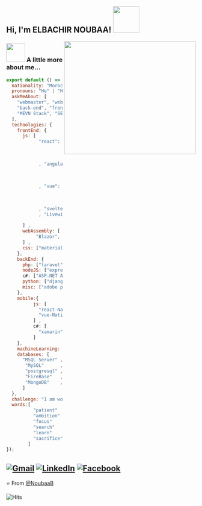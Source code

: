 <h2> Hi, I'm ELBACHIR NOUBAA! <img src="https://media.giphy.com/media/IfsByYYHyNlnINT46g/giphy.gif" width="70"></h2>
<img align='right' src="https://user-images.githubusercontent.com/35571958/87239980-b3130b00-c432-11ea-9571-24c85defd75a.png" width="350" height = "300">

### <img src="https://media.giphy.com/media/VgCDAzcKvsR6OM0uWg/giphy.gif" width="50"> A little more about me...  

```js
export default () => ({
  nationality: "Moroccan",
  pronouns: "He" | "Him",
  askMeAbout: [
    "webmaster", "webdev", "horizontal/vertical scaling",
    "back-end", "front-end", "MERN stack",
    "MEVN Stack", "SEO naturel" ,"load balancer"
  ],
  technologies: {
    frontEnd: {
      js: [
            "react": {
                          "SSR" : ["Next.js"] ,
                          "state management system" : ["Redux"]
                     }
            , "angular": {
                          "SSR" : ["Gatsby.js"] ,
                          "state management system" : ["NGRX"]
                         }
            , "vue": {
                          "SSR" : ["Nuxt.js"] ,
                          "state management system" : ["VueX"]
                     }
            , "svelte"
            , "Livewire"
            
      ] ,
      webAssembly: [
           "Blazor",
      ] ,
      css: ["materialize", "bootstrap", "vuetify"]
    },
    backEnd: {
      php: ["laravel", "symfony"] ,
      nodeJS: ["express", "adonis", "nest"] ,
      c#: ["ASP.NET API/MVC"] ,
      python: ["django", "OpenCv"] ,
      misc: ["adobe premiere pro", "linux"]
    },
    mobile:{
          js: [
            "react-Native",
            "vue-Native
          ] ,
          c#: [
            "xamarin"
          ]
    },
    machineLearning: ["tensorflow", "keras"],
    databases: [
      "MSQL Server" ,
       "MySQL"      ,
       "postgresql" ,
       "FireBase"   ,
       "MongoDB"    ,
      ]
  },
  challenge: "I am working hard to make something epic",
  words:[
          "patient"   ,
          "ambition"  ,
          "focus"     ,
          "search"    ,
          "learn"     ,
          "sacrifice"
        ]
});
```

<a href="mailto:bachirnoubaa117@gmail.com"><img src="https://img.shields.io/badge/-Gmail-c14438?style=flat-square&logo=Gmail&logoColor=white&link=mailto:bachirnoubaa117@gmail.com" alt="Gmail"></a>
<a href="https://www.linkedin.com/in/bachir-noubaa/?originalSubdomain=in"><img src="https://img.shields.io/badge/LinkedIn-%230077B5.svg?&style=flat-square&logo=linkedin&logoColor=white" alt="LinkedIn"></a>
<a href="https://www.facebook.com/Dunkelheit.669"><img src="https://img.shields.io/badge/Facebook-%231877F2.svg?&style=flat-square&logo=facebook&logoColor=white" alt="Facebook"></a></div>
---

⭐️ From [@NoubaaB](https://github.com/NoubaaB)

![Hits](https://hitcounter.pythonanywhere.com/count/tag.svg?url=https://github.com/NoubaaB/NoubaaB)

